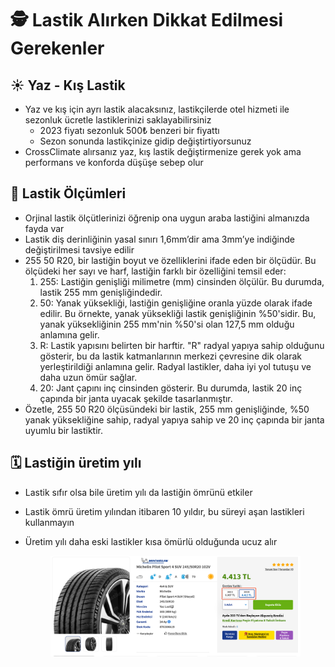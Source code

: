 # 🕵 Lastik Alırken Dikkat Edilmesi Gerekenler

## ☀️ Yaz - Kış Lastik

* Yaz ve kış için ayrı lastik alacaksınız, lastikçilerde otel hizmeti ile sezonluk ücretle lastiklerinizi saklayabilirsiniz
  * 2023 fiyatı sezonluk 500₺ benzeri bir fiyattı
  * Sezon sonunda lastikçinize gidip değiştirtiyorsunuz
* CrossClimate alırsanız yaz, kış lastik değiştirmenize gerek yok ama performans ve konforda düşüşe sebep olur

## 📏 Lastik Ölçümleri

* Orjinal lastik ölçütlerinizi öğrenip ona uygun araba lastiğini almanızda fayda var
* Lastik diş derinliğinin yasal sınırı 1,6mm’dir ama 3mm’ye indiğinde değiştirilmesi tavsiye edilir
* 255 50 R20, bir lastiğin boyut ve özelliklerini ifade eden bir ölçüdür. Bu ölçüdeki her sayı ve harf, lastiğin farklı bir özelliğini temsil eder:
  1. 255: Lastiğin genişliği milimetre (mm) cinsinden ölçülür. Bu durumda, lastik 255 mm genişliğindedir.
  2. 50: Yanak yüksekliği, lastiğin genişliğine oranla yüzde olarak ifade edilir. Bu örnekte, yanak yüksekliği lastik genişliğinin %50'sidir. Bu, yanak yüksekliğinin 255 mm'nin %50'si olan 127,5 mm olduğu anlamına gelir.
  3. R: Lastik yapısını belirten bir harftir. "R" radyal yapıya sahip olduğunu gösterir, bu da lastik katmanlarının merkezi çevresine dik olarak yerleştirildiği anlamına gelir. Radyal lastikler, daha iyi yol tutuşu ve daha uzun ömür sağlar.
  4. 20: Jant çapını inç cinsinden gösterir. Bu durumda, lastik 20 inç çapında bir janta uyacak şekilde tasarlanmıştır.
* Özetle, 255 50 R20 ölçüsündeki bir lastik, 255 mm genişliğinde, %50 yanak yüksekliğine sahip, radyal yapıya sahip ve 20 inç çapında bir janta uyumlu bir lastiktir.

## 🗓️ Lastiğin üretim yılı

* Lastik sıfır olsa bile üretim yılı da lastiğin ömrünü etkiler
* Lastik ömrü üretim yılından itibaren 10 yıldır, bu süreyi aşan lastikleri kullanmayın
*   Üretim yılı daha eski lastikler kısa ömürlü olduğunda ucuz alır



    <figure><img src="../.gitbook/assets/tire.png" alt=""><figcaption></figcaption></figure>
